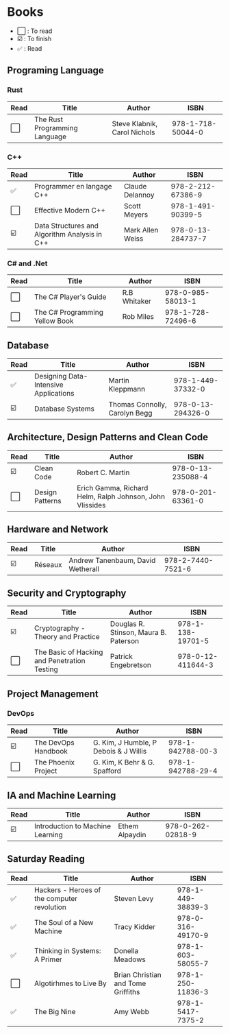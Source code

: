 # Books

- ⬜️ : To read
- ☑️ : To finish
- ✅ : Read

## Programing Language

### Rust

| Read | Title                         | Author                       | ISBN              |
| ---- | ----------------------------- | ---------------------------- | ----------------- |
| ⬜️  | The Rust Programming Language | Steve Klabnik, Carol Nichols | 978-1-718-50044-0 |

### C++

| Read | Title                                         | Author           | ISBN              |
| ---- | --------------------------------------------- | ---------------- | ----------------- |
| ✅   | Programmer en langage C++                     | Claude Delannoy  | 978-2-212-67386-9 |
| ⬜️  | Effective Modern C++                          | Scott Meyers     | 978-1-491-90399-5 |
| ☑️   | Data Structures and Algorithm Analysis in C++ | Mark Allen Weiss | 978-0-13-284737-7 |

### C# and .Net

| Read | Title                          | Author       | ISBN              |
| ---- | ------------------------------ | ------------ | ----------------- |
| ⬜️  | The C# Player's Guide          | R.B Whitaker | 978-0-985-58013-1 |
| ⬜️  | The C# Programming Yellow Book | Rob Miles    | 978-1-728-72496-6 |

## Database

| Read | Title                                 | Author                        | ISBN              |
| ---- | ------------------------------------- | ----------------------------- | ----------------- |
| ✅   | Designing Data-Intensive Applications | Martin Kleppmann              | 978-1-449-37332-0 |
| ☑️   | Database Systems                      | Thomas Connolly, Carolyn Begg | 978-0-13-294326-0 |

## Architecture, Design Patterns and Clean Code

| Read | Title           | Author                                                   | ISBN              |
| ---- | --------------- | -------------------------------------------------------- | ----------------- |
| ☑️   | Clean Code      | Robert C. Martin                                         | 978-0-13-235088-4 |
| ⬜️  | Design Patterns | Erich Gamma, Richard Helm, Ralph Johnson, John Vlissides | 978-0-201-63361-0 |

## Hardware and Network

| Read | Title   | Author                            | ISBN              |
| ---- | ------- | --------------------------------- | ----------------- |
| ☑️   | Réseaux | Andrew Tanenbaum, David Wetherall | 978-2-7440-7521-6 |

## Security and Cryptography

| Read | Title                                        | Author                                | ISBN              |
| ---- | -------------------------------------------- | ------------------------------------- | ----------------- |
| ☑️   | Cryptography - Theory and Practice           | Douglas R. Stinson, Maura B. Paterson | 978-1-138-19701-5 |
| ⬜️  | The Basic of Hacking and Penetration Testing | Patrick Engebretson                   | 978-0-12-411644-3 |

## Project Management

### DevOps

| Read | Title               | Author                                | ISBN              |
| ---- | ------------------- | ------------------------------------- | ----------------- |
| ☑️   | The DevOps Handbook | G. Kim, J Humble, P Debois & J Willis | 978-1-942788-00-3 |
| ⬜️  | The Phoenix Project | G. Kim, K Behr & G. Spafford          | 978-1-942788-29-4 |

## IA and Machine Learning

| Read | Title                            | Author         | ISBN              |
| ---- | -------------------------------- | -------------- | ----------------- |
| ☑️   | Introduction to Machine Learning | Ethem Alpaydin | 978-0-262-02818-9 |

## Saturday Reading

| Read | Title                                       | Author                             | ISBN              |
| ---- | ------------------------------------------- | ---------------------------------- | ----------------- |
| ✅   | Hackers - Heroes of the computer revolution | Steven Levy                        | 978-1-449-38839-3 |
| ✅   | The Soul of a New Machine                   | Tracy Kidder                       | 978-0-316-49170-9 |
| ✅   | Thinking in Systems: A Primer               | Donella Meadows                    | 978-1-603-58055-7 |
| ⬜️  | Algotirhmes to Live By                      | Brian Christian and Tome Griffiths | 978-1-250-11836-3 |
| ✅   | The Big Nine                                | Amy Webb                           | 978-1-5417-7375-2 |
